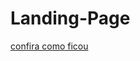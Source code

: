# Landing-Page
<a href="https://weslley-sc.github.io/Landing-Page/" target="_blank">confira como ficou</a>
